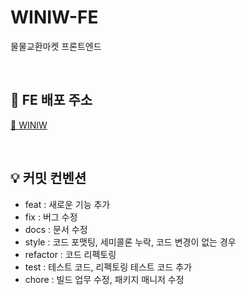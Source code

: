 # WINIW-FE

물물교환마켓 프론트엔드

<br />

## 🔗 FE 배포 주소

[👫 WINIW](https://winiw.vercel.app/)

<br />

## 💡 커밋 컨벤션

- feat : 새로운 기능 추가
- fix : 버그 수정
- docs : 문서 수정
- style : 코드 포맷팅, 세미콜론 누락, 코드 변경이 없는 경우
- refactor : 코드 리펙토링
- test : 테스트 코드, 리펙토링 테스트 코드 추가
- chore : 빌드 업무 수정, 패키지 매니저 수정

